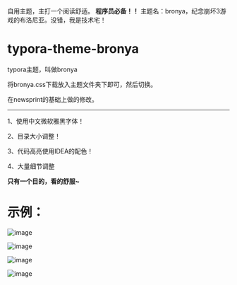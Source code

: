 自用主题，主打一个阅读舒适。
**程序员必备！！**
主题名：bronya，纪念崩坏3游戏的布洛尼亚。没错，我是技术宅！

# typora-theme-bronya

typora主题，叫做bronya

将bronya.css下载放入主题文件夹下即可，然后切换。

在newsprint的基础上做的修改。


---


1、使用中文微软雅黑字体！

2、目录大小调整！

3、代码高亮使用IDEA的配色！

4、大量细节调整

**只有一个目的，看的舒服~**

# 示例：
![image](https://github.com/Bronya0/typora-theme-bronya/assets/55728567/eeec59b3-e057-4ff5-b551-baba3153e83f)

![image](https://github.com/Bronya0/typora-theme-bronya/assets/55728567/44f5872b-be18-40bd-9fe8-b181a8f06342)

![image](https://github.com/Bronya0/typora-theme-bronya/assets/55728567/44022a45-6615-4f5f-a5fd-f0e77296c1cc)

![image](https://github.com/Bronya0/typora-theme-bronya/assets/55728567/71f86f8f-bbf0-4636-a13b-5c62f204bbda)

